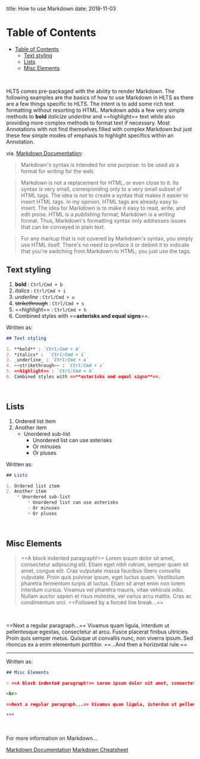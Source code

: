 title: How to use Markdown
date: 2018-11-03

<a class="paddedAnchor" name="table-of-contents"></a>

# Table of Contents

- [Table of Contents](#table-of-contents)
    - [Text styling](#text-styling)
    - [Lists](#lists)
    - [Misc Elements](#misc-elements)

<br>

HLTS comes pre-packaged with the ability to render Markdown. The following examples are the basics of how to use Markdown in HLTS as there are a few things specific to HLTS. The intent is to add some rich text formatting without resorting to HTML. Markdown adds a few very simple methods to **bold**  *italicize* _underline_ and ==highlight== text while also providing more complex methods to format text if necessary. Most Annotations with not find themselves filled with complex Markdown but just these few simple modes of emphasis to highlight specifics within an Annotation.

via. [Markdown Documentation](https://daringfireball.net/projects/markdown/syntax):

>Markdown's syntax is intended for one purpose: to be used as a format for *writing* for the web.

>Markdown is not a replacement for HTML, or even close to it. Its syntax is very small, corresponding only to a very small subset of HTML tags. The idea is *not* to create a syntax that makes it easier to insert HTML tags. In my opinion, HTML tags are already easy to insert. The idea for Markdown is to make it easy to read, write, and edit prose. HTML is a *publishing* format; Markdown is a *writing* format. Thus, Markdown's formatting syntax only addresses issues that can be conveyed in plain text.

>For any markup that is not covered by Markdown's syntax, you simply use HTML itself. There's no need to preface it or delimit it to indicate that you're switching from Markdown to HTML; you just use the tags.

<a class="paddedAnchor" name="text-styling"></a>

## Text styling

1. **bold** : `Ctrl/Cmd + b`
2. *italics* :  `Ctrl/Cmd + i`
3. _underline_ : `Ctrl/Cmd + u`
4. ~~strikethrough~~ : `Ctrl/Cmd + s`
5. ==highlight== : `Ctrl/Cmd + h`
6. Combined styles with ==**asterisks and equal signs**==.


Written as:

``` markdown
## Text styling

1. **bold** : `Ctrl/Cmd + b`
2. *italics* :  `Ctrl/Cmd + i`
3. _underline_ : `Ctrl/Cmd + u`
4. ~~strikethrough~~ : `Ctrl/Cmd + s`
5. ==highlight== : `Ctrl/Cmd + h`
6. Combined styles with ==**asterisks and equal signs**==.
```

<br>

<a class="paddedAnchor" name="lists"></a>

## Lists

1. Ordered list item
2. Another item
    * Unordered sub-list
        * Unordered list can use asterisks
        - Or minuses
        + Or pluses


Written as:

``` markdown
## Lists

1. Ordered list item
2. Another item
    * Unordered sub-list
        * Unordered list can use asterisks
        - Or minuses
        + Or pluses
```

<br>

<a class="paddedAnchor" name="misc-elements"></a>

## Misc Elements

> ==A block indented paragraph!== Lorem ipsum dolor sit amet, consectetur adipiscing elit. Etiam eget nibh rutrum, semper quam sit amet, congue elit. Cras vulputate massa faucibus libero convallis vulputate. Proin quis pulvinar ipsum, eget luctus quam. Vestibulum pharetra fermentum turpis at luctus. Etiam sit amet enim non lorem interdum cursus. Vivamus vel pharetra mauris, vitae vehicula odio. Nullam auctor sapien et risus molestie, vel varius arcu mattis. Cras ac condimentum orci. ==Followed by a forced line break...==

<br>

==Next a regular paragraph...== Vivamus quam ligula, interdum ut pellentesque egestas, consectetur at arcu. Fusce placerat finibus ultricies. Proin quis semper metus. Quisque ut convallis nunc, non viverra ipsum. Sed rhoncus ex a enim elementum porttitor. ==...And then a horizontal rule.==

***


Written as:

``` markdown
## Misc Elements

> ==A block indented paragraph!== Lorem ipsum dolor sit amet, consectetur adipiscing elit. Etiam eget nibh rutrum, semper quam sit amet, congue elit. Cras vulputate massa faucibus libero convallis vulputate. Proin quis pulvinar ipsum, eget luctus quam. Vestibulum pharetra fermentum turpis at luctus. Etiam sit amet enim non lorem interdum cursus. Vivamus vel pharetra mauris, vitae vehicula odio. Nullam auctor sapien et risus molestie, vel varius arcu mattis. Cras ac condimentum orci. ==Followed by a forced line break...==

<br>

==Next a regular paragraph...== Vivamus quam ligula, interdum ut pellentesque egestas, consectetur at arcu. Fusce placerat finibus ultricies. Proin quis semper metus. Quisque ut convallis nunc, non viverra ipsum. Sed rhoncus ex a enim elementum porttitor. ==...And then a horizontal rule.==

***
```

<br>

For more information on Markdown...

[Markdown Documentation](https://daringfireball.net/projects/markdown/syntax)
[Markdown Cheatsheet](https://github.com/adam-p/markdown-here/wiki/Markdown-Cheatsheet)
